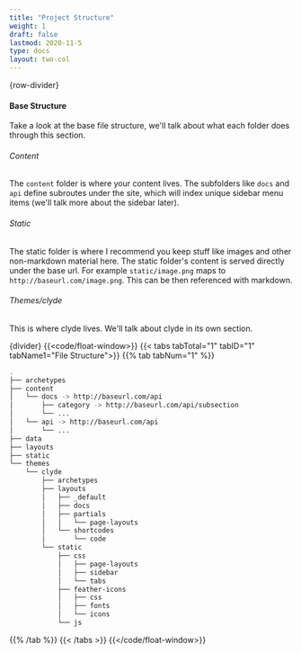 ```yaml
---
title: "Project Structure"
weight: 1
draft: false
lastmod: 2020-11-5
type: docs
layout: two-col
---
```

{row-divider}
#### Base Structure
Take a look at the base file structure, we'll talk about what each folder does through this section.
###### Content
The `content` folder is where your content lives. The subfolders like `docs` and `api` define subroutes under the site, which will index unique sidebar menu items (we'll talk more about the sidebar later).
###### Static
The static folder is where I recommend you keep stuff like images and other non-markdown material here. The static folder's content is served directly under the base url. For example `static/image.png` maps to `http://baseurl.com/image.png`. This can be then referenced with markdown.
###### Themes/clyde
This is where clyde lives. We'll talk about clyde in its own section.

{divider}
{{<code/float-window>}}
{{< tabs tabTotal="1" tabID="1" tabName1="File Structure">}}
{{% tab tabNum="1" %}}
``` bash
.
├── archetypes
├── content
│   └── docs -> http://baseurl.com/api
│       ├── category -> http://baseurl.com/api/subsection
│       └── ...
│   └── api -> http://baseurl.com/api
│       └── ...
├── data
├── layouts
├── static
└── themes
    └── clyde
        ├── archetypes
        ├── layouts
        │   ├── _default
        │   ├── docs
        │   ├── partials
        │   │   └── page-layouts
        │   └── shortcodes
        │       └── code
        └── static
            ├── css
            │   ├── page-layouts
            │   ├── sidebar
            │   └── tabs
            ├── feather-icons
            │   ├── css
            │   ├── fonts
            │   └── icons
            └── js
```
{{% /tab %}}
{{< /tabs >}}
{{</code/float-window>}}
